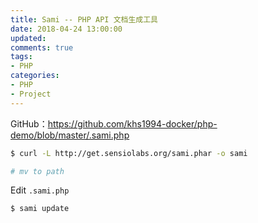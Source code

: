 ```yaml
---
title: Sami -- PHP API 文档生成工具
date: 2018-04-24 13:00:00
updated:
comments: true
tags:
- PHP
categories:
- PHP
- Project
---
```


GitHub：https://github.com/khs1994-docker/php-demo/blob/master/.sami.php

<!--more-->

```bash
$ curl -L http://get.sensiolabs.org/sami.phar -o sami

# mv to path
```

Edit `.sami.php`

```bash
$ sami update
```
